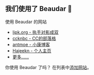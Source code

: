 ## 我们使用了 Beaudar 🎏

使用 Beaudar 的网站

* [lipk.org - 执手对影成双](https://lipk.org)
* [ccknbc - CC的部落格](https://blog.ccknbc.cc)
* [antmoe - 小康博客](https://www.antmoe.com/)
* [Hajeekn - 个人主页](https://slqwq.cn/)
* [更多……](https://github.com/beaudar/beaudar/blob/master/SITES.md)

你使用 Beaudar 了吗？ 在列表中[添加网站](https://github.com/beaudar/beaudar/edit/master/SITES.md)。
